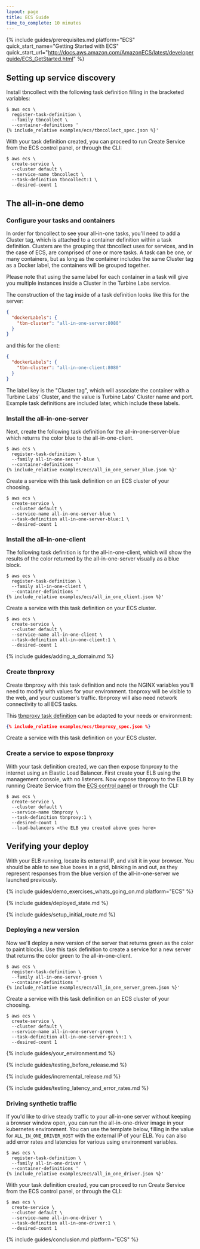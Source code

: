 ```yaml
---
layout: page
title: ECS Guide
time_to_complete: 10 minutes
---
```


[//]: # ( Copyright 2017 Turbine Labs, Inc.                                   )
[//]: # ( you may not use this file except in compliance with the License.    )
[//]: # ( You may obtain a copy of the License at                             )
[//]: # (                                                                     )
[//]: # (     http://www.apache.org/licenses/LICENSE-2.0                      )
[//]: # (                                                                     )
[//]: # ( Unless required by applicable law or agreed to in writing, software )
[//]: # ( distributed under the License is distributed on an "AS IS" BASIS,   )
[//]: # ( WITHOUT WARRANTIES OR CONDITIONS OF ANY KIND, either express or     )
[//]: # ( implied. See the License for the specific language governing        )
[//]: # ( permissions and limitations under the License.                      )

[//]: # (Integrating Houston with ECS)

{%
  include guides/prerequisites.md
  platform="ECS"
  quick_start_name="Getting Started with ECS"
  quick_start_url="http://docs.aws.amazon.com/AmazonECS/latest/developerguide/ECS_GetStarted.html"
%}

## Setting up service discovery

Install tbncollect with the following task definition filling in the bracketed variables:

```console
$ aws ecs \
  register-task-definition \
  --family tbncollect \
  --container-definitions '
{% include_relative examples/ecs/tbncollect_spec.json %}'
```

With your task definition created, you can proceed to run Create Service from
the ECS control panel, or through the CLI:

```console
$ aws ecs \
  create-service \
  --cluster default \
  --service-name tbncollect \
  --task-definition tbncollect:1 \
  --desired-count 1
```

## The all-in-one demo

### Configure your tasks and containers

In order for tbncollect to see your all-in-one tasks, you'll need to add a
Cluster tag, which is attached to a container definition within a task
definition. Clusters are the grouping that tbncollect uses for services, and in
the case of ECS, are comprised of one or more tasks. A task can be one, or many
containers, but as long as the container includes the same Cluster tag as a
Docker label, the containers will be grouped together.

Please note that using the same label for each container in a task will give
you multiple instances inside a Cluster in the Turbine Labs service.

The construction of the tag inside of a task definition looks like this for the
server:

```json
{
  "dockerLabels": {
    "tbn-cluster": "all-in-one-server:8080"
  }
}
```

and this for the client:

```json
{
  "dockerLabels": {
    "tbn-cluster": "all-in-one-client:8080"
  }
}
```

The label key is the "Cluster tag", which will associate the container with a
Turbine Labs' Cluster, and the value is Turbine Labs' Cluster name and port.
Example task definitions are included later, which include these labels.

### Install the all-in-one-server

Next, create the following task definition for the
all-in-one-server-blue which returns the color blue to the all-in-one-client.

```console
$ aws ecs \
  register-task-definition \
  --family all-in-one-server-blue \
  --container-definitions '
{% include_relative examples/ecs/all_in_one_server_blue.json %}'
```

Create a service with this task definition on an ECS cluster of your choosing.

```console
$ aws ecs \
  create-service \
  --cluster default \
  --service-name all-in-one-server-blue \
  --task-definition all-in-one-server-blue:1 \
  --desired-count 1
```

### Install the all-in-one-client

The following task definition is for the all-in-one-client, which will
show the results of the color returned by the all-in-one-server visually as a
blue block.

```console
$ aws ecs \
  register-task-definition \
  --family all-in-one-client \
  --container-definitions '
{% include_relative examples/ecs/all_in_one_client.json %}'
```

Create a service with this task definition on your ECS cluster.

```console
$ aws ecs \
  create-service \
  --cluster default \
  --service-name all-in-one-client \
  --task-definition all-in-one-client:1 \
  --desired-count 1
```

{% include guides/adding_a_domain.md %}

### Create tbnproxy

Create tbnproxy with this task definition and note the NGINX variables you'll
need to modify with values for your environment. tbnproxy will be visible to
the web, and your customer's traffic. tbnproxy will also need network
connectivity to all ECS tasks.

This [tbnproxy task definition](examples/ecs/tbnproxy_spec.json) can be adapted
to your needs or environment:

```json
{% include_relative examples/ecs/tbnproxy_spec.json %}
```

Create a service with this task definition on your ECS cluster.

### Create a service to expose tbnproxy

With your task definition created, we can then expose tbnproxy to the internet using an Elastic Load Balancer. First create your ELB using the management console, with no listeners. Now expose tbnproxy to the ELB by running Create Service from the [ECS control panel](http://docs.aws.amazon.com/AmazonECS/latest/developerguide/create-service.html#service-configure-load-balancing) or through the CLI:

```console
$ aws ecs \
  create-service \
  --cluster default \
  --service-name tbnproxy \
  --task-definition tbnproxy:1 \
  --desired-count 1
  --load-balancers <the ELB you created above goes here>
  ```

## Verifying your deploy

With your ELB running, locate its external IP, and visit it in your browser.
You should be able to see blue boxes in a grid, blinking in and out, as they
represent responses from the blue version of the all-in-one-server we launched
previously.

{%
  include guides/demo_exercises_whats_going_on.md
  platform="ECS"
%}

{% include guides/deployed_state.md %}

{% include guides/setup_initial_route.md %}

### Deploying a new version

Now we'll deploy a new version of the server that returns green as the color to
paint blocks. Use this task definition to create a service for a new server that
returns the color green to the all-in-one-client.

```console
$ aws ecs \
  register-task-definition \
  --family all-in-one-server-green \
  --container-definitions '
{% include_relative examples/ecs/all_in_one_server_green.json %}'
```

Create a service with this task definition on an ECS cluster of your choosing.

```console
$ aws ecs \
  create-service \
  --cluster default \
  --service-name all-in-one-server-green \
  --task-definition all-in-one-server-green:1 \
  --desired-count 1
```

{% include guides/your_environment.md %}

{% include guides/testing_before_release.md %}

{% include guides/incremental_release.md %}

{% include guides/testing_latency_and_error_rates.md %}

### Driving synthetic traffic

If you'd like to drive steady traffic to your all-in-one server without keeping
a browser window open, you can run the all-in-one-driver image in your
kubernetes environment. You can use the template below, filling in the value for
`ALL_IN_ONE_DRIVER_HOST` with the external IP of your ELB. You can also add
error rates and latencies for various using environment variables.

```console
$ aws ecs \
  register-task-definition \
  --family all-in-one-driver \
  --container-definitions '
{% include_relative examples/ecs/all_in_one_driver.json %}'
```

With your task definition created, you can proceed to run Create Service from
the ECS control panel, or through the CLI:

```console
$ aws ecs \
  create-service \
  --cluster default \
  --service-name all-in-one-driver \
  --task-definition all-in-one-driver:1 \
  --desired-count 1
```

{% include guides/conclusion.md
   platform="ECS"
%}
